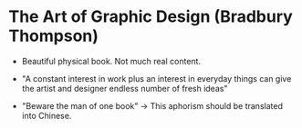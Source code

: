 # The Art of Graphic Design (Bradbury Thompson)

- Beautiful physical book. Not much real content.

- "A constant interest in work plus an interest in everyday things can give the artist and designer endless number of fresh ideas"

- "Beware the man of one book" -> This aphorism should be translated into Chinese.